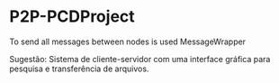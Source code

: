 # P2P-PCDProject
To send all messages between nodes is used MessageWrapper

Sugestão: Sistema de cliente-servidor com uma interface gráfica para pesquisa e transferência de arquivos.